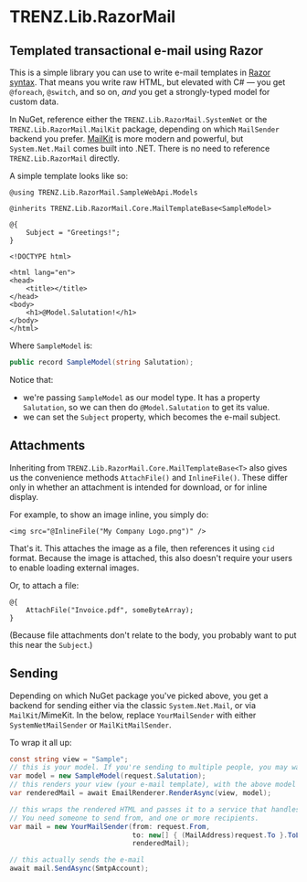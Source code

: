 # TRENZ.Lib.RazorMail
## Templated transactional e-mail using Razor

This is a simple library you can use to write e-mail templates in [Razor syntax](https://learn.microsoft.com/en-us/aspnet/core/mvc/views/razor). That means you write raw HTML,
but elevated with C# — you get `@foreach`, `@switch`, and so on, _and_ you get a strongly-typed model for custom data.

In NuGet, reference either the `TRENZ.Lib.RazorMail.SystemNet` or the `TRENZ.Lib.RazorMail.MailKit` package, depending
on which `MailSender` backend you prefer. [MailKit](https://github.com/jstedfast/MailKit) is more modern and powerful,
but `System.Net.Mail` comes built into .NET. There is no need to reference `TRENZ.Lib.RazorMail` directly.

A simple template looks like so:

```cshtml
@using TRENZ.Lib.RazorMail.SampleWebApi.Models

@inherits TRENZ.Lib.RazorMail.Core.MailTemplateBase<SampleModel>

@{
    Subject = "Greetings!";
}

<!DOCTYPE html>

<html lang="en">
<head>
    <title></title>
</head>
<body>
    <h1>@Model.Salutation!</h1>
</body>
</html>
```

Where `SampleModel` is:

```csharp
public record SampleModel(string Salutation);
```

Notice that:

* we're passing `SampleModel` as our model type. It has a property `Salutation`, so we can then do `@Model.Salutation` to get its value.
* we can set the `Subject` property, which becomes the e-mail subject.

## Attachments

Inheriting from `TRENZ.Lib.RazorMail.Core.MailTemplateBase<T>` also gives us the convenience methods `AttachFile()` and
`InlineFile()`. These differ only in whether an attachment is intended for download, or for inline display.

For example, to show an image inline, you simply do:

```cshtml
<img src="@InlineFile("My Company Logo.png")" />
```

That's it. This attaches the image as a file, then references it using `cid` format. Because the image is attached, this
also doesn't require your users to enable loading external images.

Or, to attach a file:

```cshtml
@{
    AttachFile("Invoice.pdf", someByteArray);
}
```

(Because file attachments don't relate to the body, you probably want to put this near the `Subject`.)

## Sending

Depending on which NuGet package you've picked above, you get a backend for sending either via the classic
`System.Net.Mail`, or via `MailKit`/MimeKit. In the below, replace `YourMailSender` with either `SystemNetMailSender` or
`MailKitMailSender`.

To wrap it all up:

```csharp
const string view = "Sample";
// this is your model. If you're sending to multiple people, you may want to customize this per person.
var model = new SampleModel(request.Salutation);
// this renders your view (your e-mail template), with the above model as an argument).
var renderedMail = await EmailRenderer.RenderAsync(view, model);

// this wraps the rendered HTML and passes it to a service that handles sending.
// You need someone to send from, and one or more recipients.
var mail = new YourMailSender(from: request.From,
                              to: new[] { (MailAddress)request.To }.ToList(),
                              renderedMail);

// this actually sends the e-mail
await mail.SendAsync(SmtpAccount);
```
